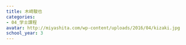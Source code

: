 ```yaml
---
title: 木崎駿也
categories:
- 04_学士課程
avatar: http://miyashita.com/wp-content/uploads/2016/04/kizaki.jpg
school_year: 3
---
```


